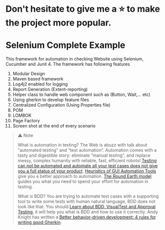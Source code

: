 # Don't hesitate to give me a ⭐ to make the project more popular.
# Selenium Complete Example
This framework for automation in checking Website using Selenium, Cucumber and Junit 4.
The framework has following features
1.	Modular Design
2.	Maven based framework
3.	Log4j2 enabled for logging
4.	Report Generation (Extent-reporting)
5.	Helper class to handle web component such as (Button, Wait,... etc)
6.	Using gherkin to develop feature files
7.	Centralized Configuration (Using Properties file)
8.	POM
9.	LOMBOK
10.	Page Factory
11.	Screen shot at the end of every scenario
> :warning: Note
> 
> What is automation in testing? The Web is abuzz with talk about “automated testing” and “test automation”. Automation comes with a tasty and digestible story: eliminate “manual testing”, and replace messy, complex humanity with reliable, fast, efficient robots! [Testing can not be automated and automate all your test cases does not give you a full status of your product](https://developsense.com/blog/2019/12/the-secret-life-of-automation). [Heuristics of GUI Automation Tools](https://developsense.com/blog/2007/08/heuristics-of-gui-automation-tools) give you a better approach to automation. [The Round Earth model](https://www.satisfice.com/blog/archives/4947) guides you what you need to spend your effort  for automation in testing.
>
> What is BDD? You are trying to automate test cases with a supporting tool to write some tests with human natural language, BDD does not look like that. You should [Learn about BDD, VisualTest and Approval Testing](https://cucumber.io/blog/bdd/bdd-approval-testing-and-visualtest/), it will help you what is BDD and how to use it correctly. Andy Knight has written a [Better behavior-driven development: 4 rules for writing good Gherkin](https://techbeacon.com/app-dev-testing/better-behavior-driven-development-4-rules-writing-good-gherkin).
